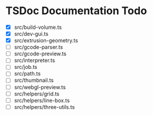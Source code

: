 # TSDoc Documentation Todo

- [x] src/build-volume.ts
- [x] src/dev-gui.ts
- [x] src/extrusion-geometry.ts
- [ ] src/gcode-parser.ts
- [ ] src/gcode-preview.ts
- [ ] src/interpreter.ts
- [ ] src/job.ts
- [ ] src/path.ts
- [ ] src/thumbnail.ts
- [ ] src/webgl-preview.ts
- [ ] src/helpers/grid.ts
- [ ] src/helpers/line-box.ts
- [ ] src/helpers/three-utils.ts
